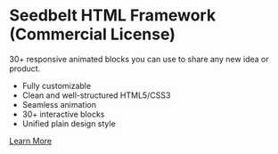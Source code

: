 # Seedbelt HTML Framework (Commercial License)
30+ responsive animated blocks you can use to share any new idea or product.

* Fully customizable
* Clean and well-structured HTML5/CSS3
* Seamless animation
* 30+ interactive blocks
* Unified plain design style

[Learn More](http://seedbelt-framework.com)